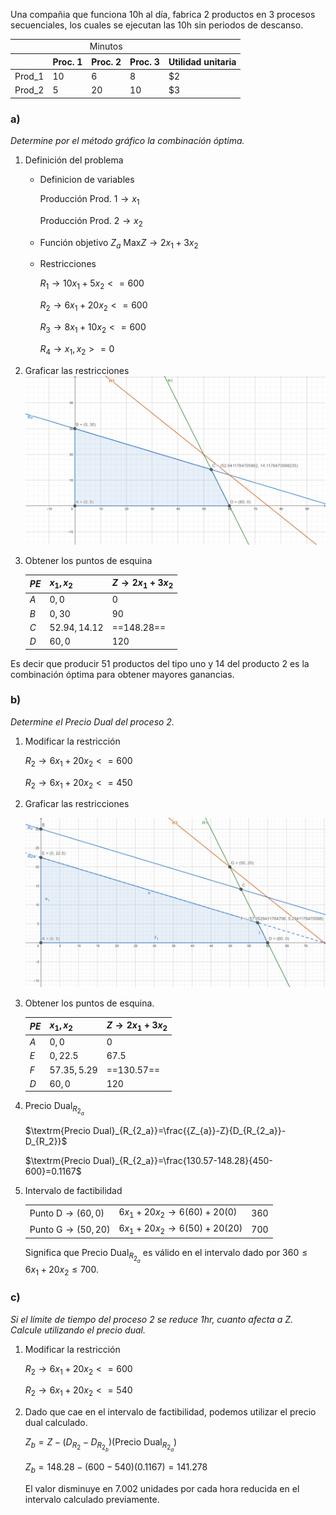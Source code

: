 Una compañia que funciona 10h al día, fabrica 2 productos en 3
procesos secuenciales, los cuales se ejecutan las 10h sin periodos de
descanso.

<table>
<theader>
<tr>
<td></td>
<td colspan="3" align="center">Minutos</td>
<td></td>
</tr>
<tr>
<th></th>
<th>Proc. 1</th>
<th>Proc. 2</th>
<th>Proc. 3</th>
<th>Utilidad unitaria</th>
</tr>
</theader>
<tbody>
<tr>
<td> Prod_1 </td>
<td> 10 </td>
<td> 6   </td>
<td> 8 </td>
<td> $2 </td>
</tr>
<tr>
<td> Prod_2 </td>
<td> 5 </td>
<td> 20 </td>
<td> 10 </td>
<td> $3 </td>
</tr>
</tbody>
</table>

### a)
*Determine por el método gráfico la combinación óptima.*

1. Definición del problema
   - Definicion de variables
  
     $\textrm{Producción Prod. 1} \to x_1$

     $\textrm{Producción Prod. 2} \to x_2$

   - Función objetivo $Z_a$
     $\textrm{Max} Z \to 2x_1 + 3x_2$

   - Restricciones
  
     $R_1 \to 10x_1 + 5x_2 <= 600$
 
     $R_2 \to 6x_1 + 20x_2 <= 600$
 
     $R_3 \to 8x_1 + 10x_2 <= 600$
 
     $R_4 \to x_1, x_2 >=0$

2. Graficar las restricciones
   ![Grafica 1](./img/OR2.August%2026,%202024.img%201.png)

3. Obtener los puntos de esquina
   
   | $PE$ | $x_1, x_2$     | $Z \to 2x_1 + 3x_2$ |
   | ---- | -------------- | ------------------- |
   | $A$  | $0, 0$         | $0$                 |
   | $B$  | $0, 30$        | $90$                |
   | $C$  | $52.94, 14.12$ | ==$148.28$==        |
   | $D$  | $60, 0$        | $120$               |

Es decir que producir 51 productos del tipo uno y
14 del producto 2 es la combinación óptima para
obtener mayores ganancias.


### b)
*Determine el Precio Dual del proceso 2.*

1. Modificar la restricción
   
   $R_2 \to 6x_1 + 20x_2 <= 600$

   $R_2 \to 6x_1 + 20x_2 <= 450$

2. Graficar las restricciones
   
   ![Grafica 2](./img/OR2.August%2026,%202024.img%202.png)

3. Obtener los puntos de esquina.
   
   | $PE$ | $x_1, x_2$    | $Z \to 2x_1 + 3x_2$ |
   | ---- | ------------- | ------------------- |
   | $A$  | $0, 0$        | $0$                 |
   | $E$  | $0, 22.5$     | $67.5$              |
   | $F$  | $57.35, 5.29$ | ==$130.57$==        |
   | $D$  | $60, 0$       | $120$               |

4. $\textrm{Precio Dual}_{R_{2_a}}$

   $\textrm{Precio Dual}_{R_{2_a}}=\frac{{Z_{a}}-Z}{D_{R_{2_a}}-D_{R_2}}$

   $\textrm{Precio Dual}_{R_{2_a}}=\frac{130.57-148.28}{450-600}=0.1167$

5. Intervalo de factibilidad
   
   |                                |                                   |       |
   | ------------------------------ | --------------------------------- | ----- |
   | $\textrm{Punto D} \to (60,0)$  | $6x_1 + 20x_2 \to 6(60) + 20(0)$  | $360$ |
   | $\textrm{Punto G} \to (50,20)$ | $6x_1 + 20x_2 \to 6(50) + 20(20)$ | $700$ |

   Significa que $\textrm{Precio Dual}_{R_{2_a}}$ es válido en el intervalo
   dado por $360 \leq  6x_1 + 20x_2  \leq 700$.

### c)

*Si el límite de tiempo del proceso 2 se reduce 1hr, cuanto afecta a $Z$. Calcule
utilizando el precio dual.*

1. Modificar la restricción
   
   $R_2 \to 6x_1 + 20x_2 <= 600$

   $R_2 \to 6x_1 + 20x_2 <= 540$

2. Dado que cae en el intervalo de factibilidad, podemos utilizar el precio dual calculado.
   
   $Z_b=Z-(D_{R_2}-D_{R_{2_b}})(\textrm{Precio Dual}_{R_{2_a}})$
   
   $Z_b=148.28-(600-540)(0.1167)=141.278$

   El valor disminuye en $7.002$ unidades por cada hora reducida en el intervalo calculado previamente.